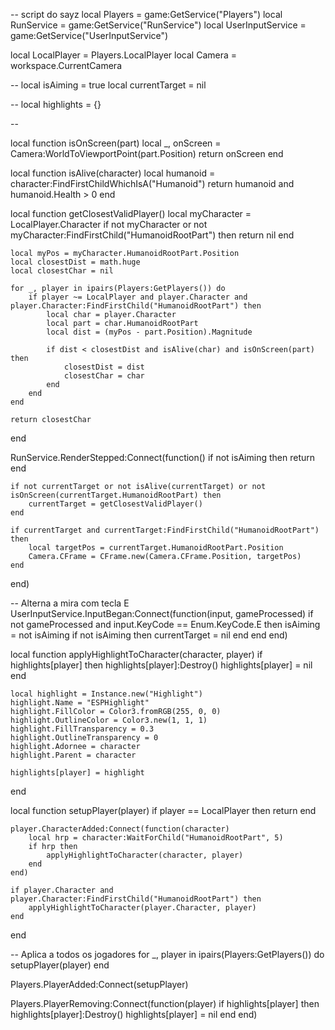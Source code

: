 -- script do sayz
local Players = game:GetService("Players")
local RunService = game:GetService("RunService")
local UserInputService = game:GetService("UserInputService")

local LocalPlayer = Players.LocalPlayer
local Camera = workspace.CurrentCamera

--
local isAiming = true
local currentTarget = nil

-- 
local highlights = {}

-- 

local function isOnScreen(part)
	local _, onScreen = Camera:WorldToViewportPoint(part.Position)
	return onScreen
end

local function isAlive(character)
	local humanoid = character:FindFirstChildWhichIsA("Humanoid")
	return humanoid and humanoid.Health > 0
end

local function getClosestValidPlayer()
	local myCharacter = LocalPlayer.Character
	if not myCharacter or not myCharacter:FindFirstChild("HumanoidRootPart") then return nil end

	local myPos = myCharacter.HumanoidRootPart.Position
	local closestDist = math.huge
	local closestChar = nil

	for _, player in ipairs(Players:GetPlayers()) do
		if player ~= LocalPlayer and player.Character and player.Character:FindFirstChild("HumanoidRootPart") then
			local char = player.Character
			local part = char.HumanoidRootPart
			local dist = (myPos - part.Position).Magnitude

			if dist < closestDist and isAlive(char) and isOnScreen(part) then
				closestDist = dist
				closestChar = char
			end
		end
	end

	return closestChar
end


RunService.RenderStepped:Connect(function()
	if not isAiming then return end

	if not currentTarget or not isAlive(currentTarget) or not isOnScreen(currentTarget.HumanoidRootPart) then
		currentTarget = getClosestValidPlayer()
	end

	if currentTarget and currentTarget:FindFirstChild("HumanoidRootPart") then
		local targetPos = currentTarget.HumanoidRootPart.Position
		Camera.CFrame = CFrame.new(Camera.CFrame.Position, targetPos)
	end
end)

-- Alterna a mira com tecla E
UserInputService.InputBegan:Connect(function(input, gameProcessed)
	if not gameProcessed and input.KeyCode == Enum.KeyCode.E then
		isAiming = not isAiming
		if not isAiming then
			currentTarget = nil
		end
	end
end)


local function applyHighlightToCharacter(character, player)
	if highlights[player] then
		highlights[player]:Destroy()
		highlights[player] = nil
	end

	local highlight = Instance.new("Highlight")
	highlight.Name = "ESPHighlight"
	highlight.FillColor = Color3.fromRGB(255, 0, 0)
	highlight.OutlineColor = Color3.new(1, 1, 1)
	highlight.FillTransparency = 0.3
	highlight.OutlineTransparency = 0
	highlight.Adornee = character
	highlight.Parent = character

	highlights[player] = highlight
end

local function setupPlayer(player)
	if player == LocalPlayer then return end

	player.CharacterAdded:Connect(function(character)
		local hrp = character:WaitForChild("HumanoidRootPart", 5)
		if hrp then
			applyHighlightToCharacter(character, player)
		end
	end)

	if player.Character and player.Character:FindFirstChild("HumanoidRootPart") then
		applyHighlightToCharacter(player.Character, player)
	end
end

-- Aplica a todos os jogadores
for _, player in ipairs(Players:GetPlayers()) do
	setupPlayer(player)
end


Players.PlayerAdded:Connect(setupPlayer)


Players.PlayerRemoving:Connect(function(player)
	if highlights[player] then
		highlights[player]:Destroy()
		highlights[player] = nil
	end
end)

